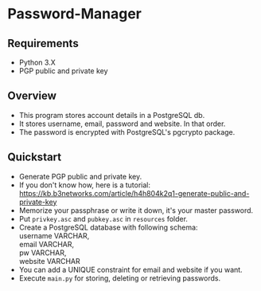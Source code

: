 # Password-Manager

## Requirements

* Python 3.X
* PGP public and private key

## Overview

* This program stores account details in a PostgreSQL db.
* It stores username, email, password and website. In that order.
* The password is encrypted with PostgreSQL's pgcrypto package.

## Quickstart

* Generate PGP public and private key.
* If you don't know how, here is a tutorial: https://kb.b3networks.com/article/h4h804k2q1-generate-public-and-private-key
* Memorize your passphrase or write it down, it's your master password.
* Put ``privkey.asc`` and ``pubkey.asc`` in ``resources`` folder.
* Create a PostgreSQL database with following schema:  
   username VARCHAR,  
   email    VARCHAR,  
   pw       VARCHAR,  
   website  VARCHAR  
* You can add a UNIQUE constraint for email and website if you want.
* Execute ``main.py`` for storing, deleting or retrieving passwords.



   
